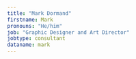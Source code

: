 ```yaml
---
title: "Mark Dormand"
firstname: Mark
pronouns: "He/him"
job: "Graphic Designer and Art Director"
jobtype: consultant
dataname: mark
---
```

